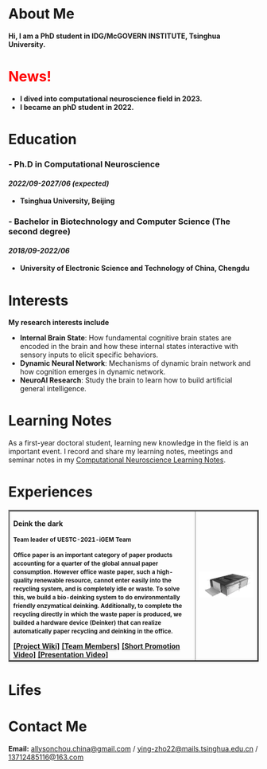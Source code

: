 # About Me

**Hi, I am a PhD student in IDG/McGOVERN INSTITUTE, Tsinghua University.**

# <font color=red>News!</font> 
* **I dived into computational neuroscience field in 2023.**
* **I became an phD student in 2022.**

# Education

### - Ph.D in Computational Neuroscience
#### _2022/09-2027/06 (expected)_
  * **Tsinghua University, Beijing**

### - Bachelor in Biotechnology and Computer Science (The second degree)
#### _2018/09-2022/06_
  * **University of Electronic Science and Technology of China, Chengdu**
 
# Interests

**My research interests include**

* **Internal Brain State**: How fundamental cognitive brain states are encoded in the brain and how these internal states interactive with sensory inputs to elicit specific behaviors.
* **Dynamic Neural Network**: Mechanisms of dynamic brain network and how cognition emerges in dynamic network.
* **NeuroAI Research**: Study the brain to learn how to build artificial general intelligence.


# Learning Notes 
As a first-year doctoral student, learning new knowledge in the field is an important event. I record and share my learning notes, meetings and seminar notes in my [Computational Neuroscience Learning Notes](https://energetic-player-d0e.notion.site/Computation-Neuroscience-Learning-e6014d81cdad43e7b20f1d4b36cff4ae).

# Experiences
<table border="2">
  <tr>
    <td width="75%">
       <p><b>Deink the dark</b></p>
       <p><small><b>Team leader of UESTC-2021-iGEM Team</b> </small></p>
       <p><small><b> Office paper is an important category of paper products accounting for a quarter of the global annual paper consumption. However office waste paper, such a high-quality renewable resource, cannot enter easily into the recycling system, and is completely idle or waste. To solve this, we build a bio-deinking system to do environmentally friendly enzymatical deinking. Additionally, to complete the recycling directly in which the waste paper is produced, we builded a hardware device (Deinker) that can realize automatically paper recycling and deinking in the office.</small></p>
       <a href="https://2021.igem.org/Team:UESTC-China">[Project Wiki]</a>
       <a href="https://2021.igem.org/Team:UESTC-China/Team">[Team Members]</a>
       <a href="https://video.igem.org/w/p/m36RVd4xsAyjiXBrDvopTf?playlistPosition=292&resume=true">[Short Promotion Video]</a>
       <a href="https://video.igem.org/w/p/nZMNP58MNFrhBYosAeH26L?playlistPosition=94&resume=true">[Presentation Video]</a>
    </td>
    <td width="25%">
      <img src="./deinker.png" width="100%">
    </td>
  </tr>
</table>
<!-- # Projects -->


# Lifes



# Contact Me
**Email:** allysonchou.china@gmail.com / ying-zho22@mails.tsinghua.edu.cn / 13712485116@163.com 
